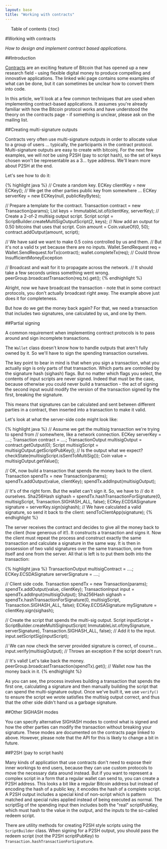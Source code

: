 ```yaml
---
layout: base
title: "Working with contracts"
---
```


<div markdown="1" id="toc" class="toc"><div markdown="1">

* Table of contents
{:toc}

</div></div>

<div markdown="1" class="toccontent">

#Working with contracts

_How to design and implement contract based applications._

##Introduction

[Contracts](https://en.bitcoin.it/wiki/Contracts) are an exciting feature of Bitcoin that has opened up a new research field - using flexible digital money to produce compelling and innovative applications. The linked wiki page contains some examples of what can be done, but it can sometimes be unclear how to convert them into code.

In this article, we'll look at a few common techniques that are used when implementing contract-based applications. It assumes you're already familiar with how the Bitcoin protocol works and have understood the theory on the contracts page - if something is unclear, please ask on the mailing list.

##Creating multi-signature outputs

Contracts very often use multi-signature outputs in order to allocate value to a group of users ... typically, the participants in the contract protocol. Multi-signature outputs are easy to create with bitcoinj. For the next few examples, we will _not_ be using P2SH (pay to script hash),
so the set of keys chosen won't be representable as a 3... type address. We'll learn more about P2SH at the end.

Let's see how to do it:

{% highlight java %}
// Create a random key.
ECKey clientKey = new ECKey();
// We get the other parties public key from somewhere ...
ECKey serverKey = new ECKey(null, publicKeyBytes);

// Prepare a template for the contract.
Transaction contract = new Transaction(params);
List<ECKey> keys = ImmutableList.of(clientKey, serverKey);
// Create a 2-of-2 multisig output script.
Script script = ScriptBuilder.createMultiSigOutputScript(2, keys);
// Now add an output for 0.50 bitcoins that uses that script.
Coin amount = Coin.valueOf(0, 50);
contract.addOutput(amount, script);

// We have said we want to make 0.5 coins controlled by us and them.
// But it's not a valid tx yet because there are no inputs.
Wallet.SendRequest req = Wallet.SendRequest.forTx(contract);
wallet.completeTx(req);   // Could throw InsufficientMoneyException

// Broadcast and wait for it to propagate across the network.
// It should take a few seconds unless something went wrong.
peerGroup.broadcastTransaction(req.tx).get();
{% endhighlight %}

Alright, now we have broadcast the transaction - note that in some contract protocols, you don't actually broadcast right away. The example above just does it for completeness.

But how do we get the money back again? For that, we need a transaction that includes two signatures, one calculated by us, and one by them.

##Partial signing

A common requirement when implementing contract protocols is to pass around and sign incomplete transactions.

The `Wallet` class doesn't know how to handle outputs that aren't fully owned by it. So we'll have to sign the spending transaction ourselves.

The key point to bear in mind is that when you sign a transaction, what you actually sign is only parts of that transaction. Which parts are controlled by the signature hash (sighash) flags. But no matter which flags you select, the contents of input scripts are never signed. Indeed that must be the case, because otherwise you could never build a transaction - the act of signing the second input would modify the version of the transaction signed by the first, breaking the signature.

This means that signatures can be calculated and sent between different parties in a contract, then inserted into a transaction to make it valid.

Let's look at what the server-side code might look like:

{% highlight java %}
// Assume we get the multisig transaction we're trying to spend from 
// somewhere, like a network connection.
ECKey serverKey = ....;
Transaction contract = ....;
TransactionOutput multisigOutput = contract.getOutput(0);
Script multisigScript = multisigOutput.getScriptPubKey();
// Is the output what we expect?
checkState(multisigScript.isSentToMultiSig());
Coin value = multisigOutput.getValue();

// OK, now build a transaction that spends the money back to the client.
Transaction spendTx = new Transaction(params);
spendTx.addOutput(value, clientKey);
spendTx.addInput(multisigOutput);

// It's of the right form. But the wallet can't sign it. So, we have to
// do it ourselves.
Sha256Hash sighash = spendTx.hashTransactionForSignature(0, multisigScript, Transaction.SIGHASH_ALL, false);
ECKey.ECDSASignature signature = serverKey.sign(sighash);
// We have calculated a valid signature, so send it back to the client:
sendToClientApp(signature);
{% endhighlight %}

The server receives the contract and decides to give all the money back to the client (how generous of it!). It constructs a transaction and signs it. Now the client must repeat the process and construct exactly the same transaction and calculate a signature in the same way. It is then in possession of two valid signatures over the same transaction, one from itself and one from the server. All that is left is to put them both into the transaction:

{% highlight java %}
TransactionOutput multisigContract = ....;
ECKey.ECSDASignature serverSignature = ....;

// Client side code.
Transaction spendTx = new Transaction(params);
spendTx.addOutput(value, clientKey);
TransactionInput input = spendTx.addInput(multisigOutput);
Sha256Hash sighash = spendTx.hashTransactionForSignature(0, multisigScript, Transaction.SIGHASH_ALL, false);
ECKey.ECDSASignature mySignature = clientKey.sign(sighash);

// Create the script that spends the multi-sig output.
Script inputScript = ScriptBuilder.createMultiSigInputScript(
    ImmutableList.of(mySignature, serverSignature), Transaction.SIGHASH_ALL, false);
// Add it to the input.
input.setScriptSig(inputScript);

// We can now check the server provided signature is correct, of course...
input.verify(multisigOutput);  // Throws an exception if the script doesn't run.

// It's valid! Let's take back the money.
peerGroup.broadcastTransaction(spendTx).get();
// Wallet now has the money back in it.
{% endhighlight %}

As you can see, the process involves building a transaction that spends the first one, calculating a signature and then manually building the script that can spend the multi-signature output. Once we've built it, we use `verify()` to ensure the script we wrote satisfies the multisig output correct, and thus that the other side didn't hand us a garbage signature.

##Other SIGHASH modes

You can specify alternative SIGHASH modes to control what is signed and how the other parties can modify the transaction without breaking your signature. These modes are documented on the contracts page linked to above. However, please note that the API for this is likely to change a bit in future.

##P2SH (pay to script hash)

Many kinds of application that use contracts don't need to expose their inner workings to end users, because they can use custom protocols to move the necessary data around instead. But if you want to represent a complex script in a form that a regular wallet can send to, you can create a P2SH address. This looks a bit like a regular Bitcoin address but instead of encoding the hash of a public key, it encodes the hash of a complete script. A P2SH output includes a special kind of non-script which is pattern matched and special rules applied instead of being executed as normal. The scriptSig of the spending input then includes both the "real" scriptPubKey, which must hash to the value in the output, and the inputs to the so-called redeem script.

There are utility methods for creating P2SH style scripts using the `ScriptBuilder` class. When signing for a P2SH output, you should pass the redeem script (not the P2SH scriptPubKey) to `Transaction.hashTransactionForSignature`.

</div>
